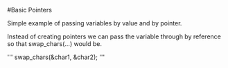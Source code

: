 #Basic Pointers

Simple example of passing variables by value and by pointer.

Instead of creating pointers we can pass the variable through by reference so that swap_chars(...) would be. 

'''
swap_chars(&char1, &char2);
'''





